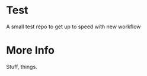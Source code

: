 # Test

A small test repo to get up to speed with new workflow

More Info
=========

Stuff, things.
